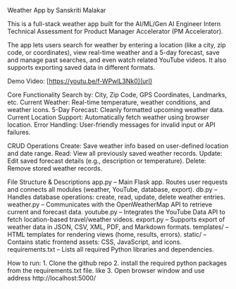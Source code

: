 Weather App by Sanskriti Malakar

This is a full-stack weather app built for the AI/ML/Gen AI Engineer Intern Technical Assessment for Product Manager Accelerator (PM Accelerator).

The app lets users search for weather by entering a location (like a city, zip code, or coordinates), view real-time weather and a 5-day forecast, save and manage past searches, and even watch related YouTube videos. It also supports exporting saved data in different formats.

Demo Video: [https://youtu.be/f-WPwlL3Nk0](url)

Core Functionality
    Search by: City, Zip Code, GPS Coordinates, Landmarks, etc.
    Current Weather: Real-time temperature, weather conditions, and weather icons.
    5-Day Forecast: Cleanly formatted upcoming weather data.
    Current Location Support: Automatically fetch weather using browser location.
    Error Handling: User-friendly messages for invalid input or API failures.

CRUD Operations
    Create: Save weather info based on user-defined location and date range.
    Read: View all previously saved weather records.
    Update: Edit saved forecast details (e.g., description or temperature).
    Delete: Remove stored weather records.


File Structure & Descriptions
    app.py – Main Flask app. Routes user requests and connects all modules (weather, YouTube, database, export).
    db.py – Handles database operations: create, read, update, delete weather entries.
    weather.py – Communicates with the OpenWeatherMap API to retrieve current and forecast data.
    youtube.py – Integrates the YouTube Data API to fetch location-based travel/weather videos.
    export.py – Supports export of weather data in JSON, CSV, XML, PDF, and Markdown formats.
    templates/ – HTML templates for rendering views (home, results, errors).
    static/ – Contains static frontend assets: CSS, JavaScript, and icons.
    requirements.txt – Lists all required Python libraries and dependencies.

How to run:
    1. Clone the github repo
    2. install the required python packages from the requirements.txt file. like 
    3. Open browser window and use address http://localhost:5000/
